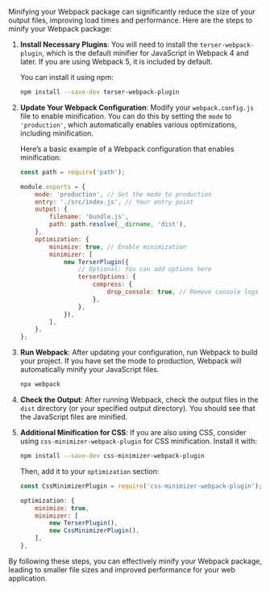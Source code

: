 Minifying your Webpack package can significantly reduce the size of your output files, improving load times and performance. Here are the steps to minify your Webpack package:

1. **Install Necessary Plugins**: You will need to install the `terser-webpack-plugin`, which is the default minifier for JavaScript in Webpack 4 and later. If you are using Webpack 5, it is included by default.

   You can install it using npm:

   ```bash
   npm install --save-dev terser-webpack-plugin
   ```

2. **Update Your Webpack Configuration**: Modify your `webpack.config.js` file to enable minification. You can do this by setting the `mode` to `'production'`, which automatically enables various optimizations, including minification.

   Here’s a basic example of a Webpack configuration that enables minification:

   ```javascript
   const path = require('path');

   module.exports = {
       mode: 'production', // Set the mode to production
       entry: './src/index.js', // Your entry point
       output: {
           filename: 'bundle.js',
           path: path.resolve(__dirname, 'dist'),
       },
       optimization: {
           minimize: true, // Enable minimization
           minimizer: [
               new TerserPlugin({
                   // Optional: You can add options here
                   terserOptions: {
                       compress: {
                           drop_console: true, // Remove console logs
                       },
                   },
               }),
           ],
       },
   };
   ```

3. **Run Webpack**: After updating your configuration, run Webpack to build your project. If you have set the mode to production, Webpack will automatically minify your JavaScript files.

   ```bash
   npx webpack
   ```

4. **Check the Output**: After running Webpack, check the output files in the `dist` directory (or your specified output directory). You should see that the JavaScript files are minified.

5. **Additional Minification for CSS**: If you are also using CSS, consider using `css-minimizer-webpack-plugin` for CSS minification. Install it with:

   ```bash
   npm install --save-dev css-minimizer-webpack-plugin
   ```

   Then, add it to your `optimization` section:

   ```javascript
   const CssMinimizerPlugin = require('css-minimizer-webpack-plugin');

   optimization: {
       minimize: true,
       minimizer: [
           new TerserPlugin(),
           new CssMinimizerPlugin(),
       ],
   },
   ```

By following these steps, you can effectively minify your Webpack package, leading to smaller file sizes and improved performance for your web application.